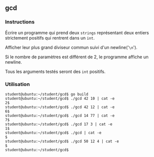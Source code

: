 ## gcd

### Instructions

Écrire un programme qui prend deux `strings` représentant deux entiers strictement positifs qui rentrent dans un `int`.

Afficher leur plus grand diviseur commun suivi d'un newline('`\n`').

Si le nombre de paramètres est différent de 2, le programme affiche un newline.

Tous les arguments testés seront des `int` positifs.

### Utilisation

```console
student@ubuntu:~/student/gcd$ go build
student@ubuntu:~/student/gcd$ ./gcd 42 10 | cat -e
2$
student@ubuntu:~/student/gcd$ ./gcd 42 12 | cat -e
6$
student@ubuntu:~/student/gcd$ ./gcd 14 77 | cat -e
7$
student@ubuntu:~/student/gcd$ ./gcd 17 3 | cat -e
1$
student@ubuntu:~/student/gcd$ ./gcd | cat -e
$
student@ubuntu:~/student/gcd$ ./gcd 50 12 4 | cat -e
$
student@ubuntu:~/student/gcd$
```
